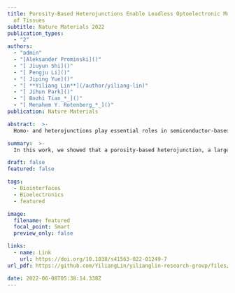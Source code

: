 ```yaml
---
title: Porosity-Based Heterojunctions Enable Leadless Optoelectronic Modulation
  of Tissues
subtitle: Nature Materials 2022
publication_types:
  - "2"
authors:
  - "admin"
  - "[Aleksander Prominski]()"
  - "[ Jiuyun Shi]()"
  - "[ Pengju Li]()"
  - "[ Jiping Yue]()"
  - "[ **Yiliang Lin**](/author/yiliang-lin)"
  - "[ Jihun Park]()"
  - "[ Bozhi Tian_*_]()"
  - "[ Menahem Y. Rotenberg_*_]()"
publication: Nature Materials

abstract:  >-
  Homo- and heterojunctions play essential roles in semiconductor-based devices such as field-effect transistors, solar cells, photodetectors and light-emitting diodes. Semiconductor junctions have been recently used to optically trigger biological modulation via photovoltaic or photoelectrochemical mechanisms. The creation of heterojunctions typically involves materials with different doping or composition, which leads to high cost, complex fabrications and potential side effects at biointerfaces. Here we show that a porosity-based heterojunction, a largely overlooked system in materials science, can yield an efficient photoelectrochemical response from the semiconductor surface. Using self-limiting stain etching, we create a nanoporous/non-porous, soft–hard heterojunction in p-type silicon within seconds under ambient conditions. Upon surface oxidation, the heterojunction yields a strong photoelectrochemical response in saline. Without any interconnects or metal modifications, the heterojunction enables efficient non-genetic optoelectronic stimulation of isolated rat hearts ex vivo and sciatic nerves in vivo with optical power comparable to optogenetics, and with near-infrared capabilities.

summary:  >-
  In this work, we showed that a porosity-based heterojunction, a largely overlooked system in materials science, can yield an efficient photoelectrochemical response from the semiconductor surface.

draft: false
featured: false

tags:
  - Biointerfaces
  - Bioelectronics
  - featured

image:
  filename: featured
  focal_point: Smart
  preview_only: false

links:
  - name: Link
    url: https://doi.org/10.1038/s41563-022-01249-7
url_pdf: https://github.com/YiliangLin/yilianglin-research-group/files/9957994/Prominski.et.al.-.2022.-.Porosity-based.heterojunctions.enable.leadless.opt.pdf

date: 2022-06-08T05:38:14.338Z
---
```

